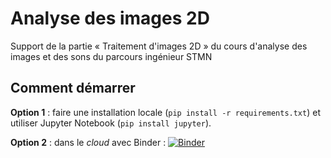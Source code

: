 # Analyse des images 2D

Support de la partie « Traitement d'images 2D » du cours d'analyse des images et des sons du parcours ingénieur STMN

## Comment démarrer

**Option 1** : faire une installation locale (`pip install -r requirements.txt`) et utiliser Jupyter Notebook (`pip install jupyter`).

**Option 2** : dans le *cloud* avec Binder :
[![Binder](https://mybinder.org/badge_logo.svg)](https://mybinder.org/v2/gh/nshaud/stmn-analyse-images-2D/HEAD)

